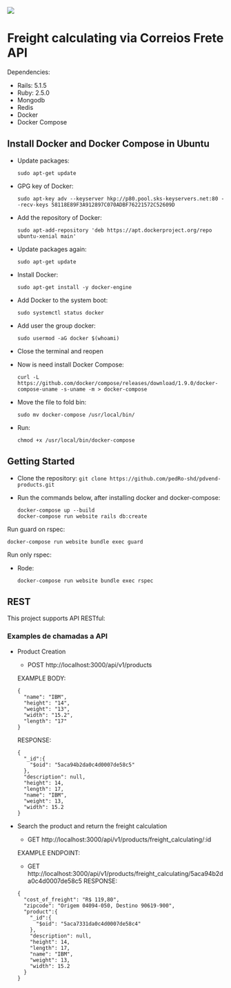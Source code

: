 <a href="https://codeclimate.com/github/pedRo-shd/pdvend-products/maintainability"><img src="https://api.codeclimate.com/v1/badges/78fba7fc8c936939a83d/maintainability" /></a>

# Freight calculating via Correios Frete API

Dependencies:
* Rails: 5.1.5
* Ruby: 2.5.0
* Mongodb
* Redis
* Docker
* Docker Compose

## Install Docker and Docker Compose in Ubuntu

* Update packages:
  ```
  sudo apt-get update
  ```

* GPG key of Docker:
  ```
  sudo apt-key adv --keyserver hkp://p80.pool.sks-keyservers.net:80 --recv-keys 58118E89F3A912897C070ADBF76221572C52609D
  ```

* Add the repository of Docker:
  ```
  sudo apt-add-repository 'deb https://apt.dockerproject.org/repo ubuntu-xenial main'
  ```

* Update packages again:
  ```
  sudo apt-get update
  ```

* Install Docker:
  ```
  sudo apt-get install -y docker-engine
  ```

* Add Docker to the system boot:
  ```
  sudo systemctl status docker
  ```

* Add user the group docker:
  ```
  sudo usermod -aG docker $(whoami)
  ```

* Close the terminal and reopen

* Now is need install Docker Compose:
  ```
  curl -L https://github.com/docker/compose/releases/download/1.9.0/docker-compose-uname -s-uname -m > docker-compose
  ```

* Move the file to fold bin:
  ```
  sudo mv docker-compose /usr/local/bin/
  ```

* Run:
  ```
  chmod +x /usr/local/bin/docker-compose
  ```

## Getting Started

* Clone the repository: `git clone https://github.com/pedRo-shd/pdvend-products.git`

* Run the commands below, after installing docker and docker-compose:
  ```
  docker-compose up --build
  docker-compose run website rails db:create
  ```

Run guard on rspec:
  ```
  docker-compose run website bundle exec guard
  ```

Run only rspec:
* Rode:
  ```
  docker-compose run website bundle exec rspec
  ```

## REST

This project supports API RESTful:

### Examples de chamadas a API
* Product Creation
  * POST http://localhost:3000/api/v1/products

  EXAMPLE BODY:
  ```
  {
    "name": "IBM",
    "height": "14",
    "weight": "13",
    "width": "15.2",
    "length": "17"
  }
  ```

  RESPONSE:
  ```
  {
    "_id":{
      "$oid": "5aca94b2da0c4d0007de58c5"
    },
    "description": null,
    "height": 14,
    "length": 17,
    "name": "IBM",
    "weight": 13,
    "width": 15.2
  }
  ```


* Search the product and return the freight calculation
  * GET http://localhost:3000/api/v1/products/freight_calculating/:id

  EXAMPLE ENDPOINT:
  * GET http://localhost:3000/api/v1/products/freight_calculating/5aca94b2da0c4d0007de58c5
  RESPONSE:
  ```
  {
    "cost_of_freight": "R$ 119,80",
    "zipcode": "Origem 04094-050, Destino 90619-900",
    "product":{
      "_id":{
        "$oid": "5aca7331da0c4d0007de58c4"
      },
      "description": null,
      "height": 14,
      "length": 17,
      "name": "IBM",
      "weight": 13,
      "width": 15.2
    }
  }
  ```
